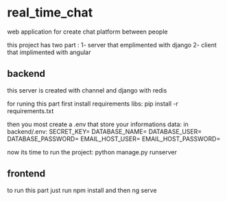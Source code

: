 # real_time_chat
web application for create chat platform between people

this project has two part : 1- server that emplimented with django 2- client that implimented with angular

## backend
this server is created with channel and django with redis 

for runing this part first install requirements libs:
pip install -r requirements.txt

then you most create a .env that store your informations data:
in backend/.env:
SECRET_KEY=
DATABASE_NAME=
DATABASE_USER=
DATABASE_PASSWORD=
EMAIL_HOST_USER=
EMAIL_HOST_PASSWORD=

now its time to run the project:
python manage.py runserver

## frontend
to run this part just run npm install and then ng serve

